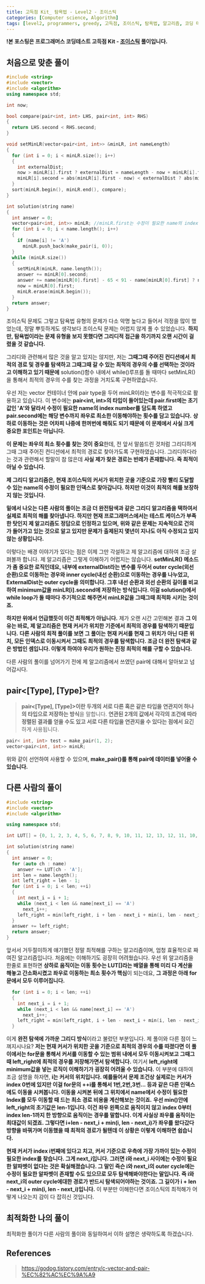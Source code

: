 ```yaml
---
title: 고득점 Kit_ 탐욕법 - Level2 - 조이스틱 
categories: [Computer science, Algorithm]
tags: [level2, programmers, greedy, 고득점, 조이스틱, 탐욕법, 알고리즘, 코딩 테스트, 프로그래머스]
---
```


**!본 포스팅은 프로그래머스 코딩테스트 고득점 Kit - [조이스틱](https://programmers.co.kr/learn/courses/30/lessons/42860) 풀이입니다.**

## 처음으로 맞춘 풀이
``` cpp
#include <string>
#include <vector>
#include <algorithm>
using namespace std;

int now;

bool compare(pair<int, int> LHS, pair<int, int> RHS)
{
  return LHS.second < RHS.second;
}

void setMinLR(vector<pair<int, int>> &minLR, int nameLength)
{
  for (int i = 0; i < minLR.size(); i++)
  {
    int externalDist;
    now > minLR[i].first ? externalDist = nameLength - now + minLR[i].first : externalDist = nameLength - minLR[i].first + now;
    minLR[i].second = abs(minLR[i].first - now) < externalDist ? abs(minLR[i].first - now) : externalDist;
  }
  sort(minLR.begin(), minLR.end(), compare);
}

int solution(string name)
{
  int answer = 0;
  vector<pair<int, int>> minLR; //minLR.first는 수정이 필요한 name의 index, minLR.second는 좌우 최소 이동 횟수를 의미.
  for (int i = 0; i < name.length(); i++)
  {
    if (name[i] != 'A')
      minLR.push_back(make_pair(i, 0));
  }
  while (minLR.size())
  {
    setMinLR(minLR, name.length());
    answer += minLR[0].second;                                                                                               //가장 짧게갈 수 있는 알파벳으로 커서 이동
    answer += name[minLR[0].first] - 65 < 91 - name[minLR[0].first] ? name[minLR[0].first] - 65 : 91 - name[minLR[0].first]; //가장 짧게갈 수 있는 방향을 통해 알파벳 변경
    now = minLR[0].first;
    minLR.erase(minLR.begin());
  }
  return answer;
}
```

조이스틱 문제도 그렇고 탐욕법 유형의 문제가 다소 악명 높다고 들어서 걱정을 많이 했었는데, 정말 뿌듯하게도 생각보다 조이스틱 문제는 어렵지 않게 풀 수 있었습니다. **하지만, 탐욕법이라는 문제 유형을 보지 못했다면 그리디적 접근을 하기까지 오랜 시간이 걸렸을 것 같습니다.**

그리디와 관련해서 많은 것을 알고 있지는 않지만, 저는 **그때그때 주어진 컨디션에서 최적의 경로 및 경우를 탐색하고 그때그때 갈 수 있는 최적의 경우의 수를 선택하는 것이라고 이해하고 있기 때문에** solution()함수 내에서 while()루프를 돌 때마다 setMinLR()을 통해서 최적의 경우의 수를 찾는 과정을 거치도록 구현하였습니다.

우선 저는 vector 컨테이너 안에 pair type을 두어 minLR이라는 변수를 적극적으로 활용하고 있습니다. 이 변수에는 **pair<int, int>의 타입이 들어있는데 pair.first에는 초기값인 'A'와 달라서 수정이 필요한 name의 index number를 담도록 하였고 pair.second에는 해당 변수까지 좌우로 최소한 이동해야하는 횟수를 담고 있습니다.** **상하로 이동하는 것은 어차피 나중에 한꺼번에 해줘도 되기 때문에 이 문제에서 사실 크게 중요한 포인트는 아닙니다.**

**이 문제는 좌우의 최소 횟수를 찾는 것이 중요**한데, 전 앞서 말씀드린 것처럼 그리디하게 그때 그때 주어진 컨디션에서 최적의 경로로 찾아가도록 구현하였습니다. 그리디하다라는 것과 관련해서 할말이 참 많은데 **사실 제가 찾은 경로는 반례가 존재합니다. 즉 최적이 아닐 수 있습니다.**

**제 그리디 알고리즘은, 현재 조이스틱의 커서가 위치한 곳을 기준으로 가장 빨리 도달할 수 있는 name의 수정이 필요한 인덱스로 찾아갑니다. 하지만 이것이 최적의 해를 보장하지 않는 것입니다.**

**밑에서 나오는 다른 사람의 풀이는 조금 더 완전탐색과 같은 그리디 알고리즘을 택하여서 실제로 최적의 해를 찾아냅니다. 하지만 현재 프로그래머스에서는 테스트 케이스가 부족한 탓인지 제 알고리즘도 정답으로 인정하고 있으며, 위와 같은 문제는 지속적으로 건의가 들어가고 있는 것으로 알고 있지만 문제가 출제된지 몇년이 지나도 아직 수정되고 있지 않는 상황입니다.**

이렇다는 배경 이야기가 있다는 점은 이제 그만 각설하고 제 알고리즘에 대하여 조금 살펴볼까 합니다.
제 알고리즘은 그렇게 이해하기 어렵지는 않습니다. **setMinLR() 메소드가 좀 중요한 로직인데요, 내부에 externalDist라는 변수를 두어서 outer cycle(외선 순환)으로 이동하는 경우와 inner cycle(내선 순환)으로 이동하는 경우를 나누었고, ExternalDist는 outer cycle을 의미합니다.
그후 내선 순환과 외선 순환의 길이를 비교하여 minimum값을 minLR[i].second에 저장하는 방식입니다. 이걸 solution()에서 while loop가 돌 때마다 주기적으로 해주면서 minLR값을 그때그때 최적화 시키는 것이죠.**

**하지만 위에서 언급했듯이 이건 최적해가 아닙니다.** 제가 오랜 시간 고민해본 결과 **그 이유는 바로, 제 알고리즘은 현재 커서가 위치한 기준에서 최적의 경우를 탐색하기 때문입니다.** **다른 사람의 최적 풀이를 보면 그 풀이는 현재 커서를 현재 그 위치가 아닌 다른 위치, 모든 인덱스로 이동시켜서 그때도 최적의 경우를 탐색합니다. 조금 더 완전 탐색과 같은 방법인 셈입니다. 이렇게 하여야 우리가 원하는 진정 최적의 해를 구할 수 있습니다.**

다른 사람의 풀이를 넘어가기 전에 제 알고리즘에서 쓰였던 pair에 대해서 알아보고 넘어갑시다.

## pair<[Type], [Type]>란?
> **pair<[Type], [Type]>이란 두개의 서로 다른 혹은 같은 타입을 연관지어 하나의 타입으로 저장하는 방식**을 말합니다. **연관된 2개의 값에서 각각의 조건에 따라 정렬된 결과를 얻을 수도 있고 서로 다른 타입을 연관지을 수 있다는 점에서 요긴**하게 사용됩니다.
``` cpp
pair< int, int> test = make_pair(1, 2);
vector<pair<int, int>> minLR;
```
위와 같이 선언하여 사용할 수 있으며, **make_pair()를 통해 pair에 데이터를 넣어줄 수 있습니다.**

## 다른 사람의 풀이
``` cpp
#include <string>
#include <vector>
#include <algorithm>

using namespace std;

int LUT[] = {0, 1, 2, 3, 4, 5, 6, 7, 8, 9, 10, 11, 12, 13, 12, 11, 10, 9, 8, 7, 6, 5, 4, 3, 2, 1};

int solution(string name)
{
  int answer = 0;
  for (auto ch : name)
    answer += LUT[ch - 'A'];
  int len = name.length();
  int left_right = len - 1;
  for (int i = 0; i < len; ++i)
  {
    int next_i = i + 1;
    while (next_i < len && name[next_i] == 'A')
      next_i++;
    left_right = min(left_right, i + len - next_i + min(i, len - next_i));
  }
  answer += left_right;
  return answer;
}
```

앞서서 거두절미하게 얘기했던 정말 최적해를 구하는 알고리즘이며, 엄청 효율적으로 짜여진 알고리즘입니다. 처음에는 이해하기도 굉장히 어려웠습니다.
우선 위 알고리즘을 한줄로 표현하면 **상하로 움직이는 이동 횟수는 LUT[]라는 배열을 통해 미리 다 계산을 해놓고 간소화시켰고 좌우로 이동하는 최소 횟수가 핵심**이 되는데요, **그 과정은 아래 for문에서 모두 이루어집니다.**
``` cpp
  for (int i = 0; i < len; ++i)
  {
    int next_i = i + 1;
    while (next_i < len && name[next_i] == 'A')
      next_i++;
    left_right = min(left_right, i + len - next_i + min(i, len - next_i));
  }
```
이게 **완전 탐색에 가까운 그리디 방식**이라고 불렀던 부분입니다. 제 풀이와 다른 점이 느껴지시나요?
**저는 현재 커서가 위치한 곳을 기준으로 최적의 경우의 수를 따졌다면 이 풀이에서는 for문을 통해서 커서를 이동할 수 있는 범위 내에서 모두 이동시켜보고 그때그때 left_right에 최적의 경우를 저장해가면서 탐색합니다.**
여기서 **left_right에 minimum값을 넣는 로직이 이해하기가 굉장히 어려울 수 있습니다.**
이 부분에 대하여 조금 설명을 하자면, **i는 커서의 위치입니다. 예를들어서 문제 조건상 실제로는 커서가 index 0번에 있지만 이걸 for문의 ++i를 통해서 1번,2번,3번... 등과 같은 다른 인덱스에도 이동을 시켜봅니다. 이동을 시켜본 뒤에 그 위치에서 name에서 수정이 필요한 Index를 모두 이동할 때 드는 최소 경로 비용을 계산해보는 것이죠.**
**우선 min()안에 left_right의 초기값은 len-1입니다. 이건 좌우 왼쪽으로 움직이지 않고 index 0부터 index len-1까지 한 방향으로 움직이는 경우를 말합니다. 이게 사실상 좌우를 움직이는 최대값이 되겠죠. 그렇다면 i+len - next_i + min(i, len - next_i)가 좌우를 왔다갔다 방향을 바꿔가며 이동했을 때 최적의 경로가 될텐데 이 상황은 이렇게 이해하면 쉽습니다.**

**현재 커서가 index i번째에 있다고 치고, 커서 기준으로 우측에 가장 가까이 있는 수정이 필요한 index를 찾습니다. 그게 next_i입니다. 그러면 i와 next_i 사이에는 수정이 필요한 알파벳이 없다는 것은 확실해졌습니다. 그 말인 즉슨 i와 next_i의 outer cycle에는 수정이 필요한 알파벳이 존재할 수도 있으므로 모두 탐색해봐야한다는 말입니다. 즉 i와 next_i의 outer cycle에대한 경로가 반드시 탐색되어야하는 것이죠.
그 길이가 i + len - next_i + min(i, len - next_i)입니다.**
이 부분만 이해한다면 조이스틱의 최적해가 어떻게 나오는지 감이 다 잡히신 것입니다.
## 최적화한 나의 풀이
최적화한 풀이가 다른 사람의 풀이와 동일하여서 이하 설명은 생략하도록 하겠습니다.

## References
> https://godog.tistory.com/entry/c-vector-and-pair-%EC%82%AC%EC%9A%A9